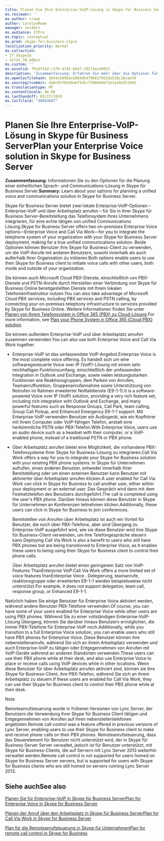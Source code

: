 ```yaml
---
title: Planen Sie Ihre Enterprise-VoIP-Lösung in Skype für Business Server
ms.reviewer: ''
ms.author: crowe
author: CarolynRowe
manager: serdars
ms.audience: ITPro
ms.topic: conceptual
ms.prod: skype-for-business-itpro
localization_priority: Normal
ms.collection:
- IT_Skype16
- Strat_SB_Admin
ms.custom: ''
ms.assetid: f9c6fd1d-c379-47d1-8447-19274ace9951
description: 'Zusammenfassung: Erfahren Sie mehr über die Optionen für die Planung einer einheitlichen Sprach- und Communications-Lösung in Skype für Business Server.'
ms.openlocfilehash: d564c609bdcb869db47986179d18a518c1bcab34
ms.sourcegitcommit: da8c037bb30abf5d5cf3b60d4b71e3a10e553402
ms.translationtype: MT
ms.contentlocale: de-DE
ms.lasthandoff: 03/27/2019
ms.locfileid: "30893647"
---
```

# <a name="plan-your-enterprise-voice-solution-in-skype-for-business-server"></a><span data-ttu-id="c7632-103">Planen Sie Ihre Enterprise-VoIP-Lösung in Skype für Business Server</span><span class="sxs-lookup"><span data-stu-id="c7632-103">Plan your Enterprise Voice solution in Skype for Business Server</span></span>
 
<span data-ttu-id="c7632-104">**Zusammenfassung:** Informationen Sie zu den Optionen für die Planung einer einheitlichen Sprach- und Communications-Lösung in Skype für Business Server.</span><span class="sxs-lookup"><span data-stu-id="c7632-104">**Summary:** Learn about your options for planning a unified voice and communications solution in Skype for Business Server.</span></span>
  
<span data-ttu-id="c7632-105">Skype für Business Server bietet zwei lokale Enterprise-VoIP-Optionen – Enterprise-VoIP und über Arbeitsplatz anrufen – für Sie in Ihrer Skype für Business Server-Bereitstellung das Telefonsystem Ihres Unternehmens integrieren, für eine echte tätigen von unified Communications Lösung.</span><span class="sxs-lookup"><span data-stu-id="c7632-105">Skype for Business Server offers two on-premises Enterprise Voice options—Enterprise Voice and Call Via Work—for you to integrate the telephone system of your organization with your Skype for Business Server deployment, making for a true unified communications solution.</span></span> <span data-ttu-id="c7632-106">Beide Optionen können Benutzer ihre Skype für Business-Client zu verwenden, um die VoIP-Anrufe mit anderen Benutzern, sowohl innerhalb als auch außerhalb Ihrer Organisation zu initiieren.</span><span class="sxs-lookup"><span data-stu-id="c7632-106">Both options enable users to use their Skype for Business client to initiate voice calls with other users, both inside and outside of your organization.</span></span>
  
<span data-ttu-id="c7632-107">Sie können auch Microsoft Cloud PBX-Dienste, einschließlich von PBX-Dienste und PSTN-Anrufe durch Herstellen einer Verbindung von Skype für Business Online bereitgestellten Dienste mit Ihrem lokalen Telefonieinfrastruktur nutzen.</span><span class="sxs-lookup"><span data-stu-id="c7632-107">You can also take advantage of Microsoft Cloud PBX services, including PBX services and PSTN calling, by connecting your on-premises telephony infrastructure to services provided by Skype for Business Online.</span></span> <span data-ttu-id="c7632-108">Weitere Informationen finden Sie unter [Planen von Ihrem Telefonsystem in Office 365 (PBX) zu Cloud-Lösung](../../skype-for-business-hybrid-solutions/plan-your-phone-system-cloud-pbx-solution/plan-your-phone-system-cloud-pbx-solution.md).</span><span class="sxs-lookup"><span data-stu-id="c7632-108">For more information, see [Plan your Phone System in Office 365 (Cloud PBX) solution](../../skype-for-business-hybrid-solutions/plan-your-phone-system-cloud-pbx-solution/plan-your-phone-system-cloud-pbx-solution.md).</span></span>
  
<span data-ttu-id="c7632-109">Sie können außerdem Enterprise-VoIP und über Arbeitsplatz anrufen zusammen verwenden.</span><span class="sxs-lookup"><span data-stu-id="c7632-109">You can also use both Enterprise Voice and Call Via Work together.</span></span>
  
- <span data-ttu-id="c7632-110">Enterprise-VoIP ist das umfassendste VoIP-Angebot.</span><span class="sxs-lookup"><span data-stu-id="c7632-110">Enterprise Voice is the most complete voice offering.</span></span> <span data-ttu-id="c7632-111">Es handelt sich um eine softwaregesteuerte Voice over IP (VoIP)-Lösung mit einem sehr reichhaltigen Funktionsumfang, einschließlich der umfassenden Integration in Outlook und Exchange, sowie vielen leistungsstarken Funktionen wie Reaktionsgruppen, dem Parken von Anrufen, Teamanruffunktion, Gruppenanrufannahme sowie Unterstützung von Notrufen im Rahmen erweiterter Notfalldienste (E9-1-1).</span><span class="sxs-lookup"><span data-stu-id="c7632-111">It is a software-powered Voice over IP (VoIP) solution, providing a very rich feature set, including rich integration with Outlook and Exchange, and many powerful features such as Response Groups, Call Park, team calling, Group Call Pickup, and Enhanced Emergency E9-1-1 support.</span></span> <span data-ttu-id="c7632-112">Mit Enterprise-VoIP verwenden Benutzer ein Audiogerät, wie ein Kopfhörer mit ihrem Computer oder VoIP-fähigen Telefon, anstatt eine herkömmliche PSTN oder PBX-Telefon.</span><span class="sxs-lookup"><span data-stu-id="c7632-112">With Enterprise Voice, users use an audio device such as a headset with their computer, or a VoIP-enabled phone, instead of a traditional PSTN or PBX phone.</span></span>
    
- <span data-ttu-id="c7632-113">Über Arbeitsplatz anrufen bietet eine Möglichkeit, die vorhandene PBX-Telefonsysteme Ihrer Skype for Business-Lösung zu integrieren.</span><span class="sxs-lookup"><span data-stu-id="c7632-113">Call Via Work offers a way for you to integrate your Skype for Business solution with your existing PBX phone systems.</span></span> <span data-ttu-id="c7632-114">In Skype für Unternehmen aufrufen, einen anderen Benutzer, entweder innerhalb Ihrer Bereitstellung oder um einen externen Benutzer kann Benutzer mit aktivierter über Arbeitsplatz anrufen klicken.</span><span class="sxs-lookup"><span data-stu-id="c7632-114">A user enabled for Call Via Work can click in Skype for Business to call another user, either within your deployment or an external user.</span></span> <span data-ttu-id="c7632-115">Das Gespräch wird dann mit dem Festnetztelefon des Benutzers durchgeführt.</span><span class="sxs-lookup"><span data-stu-id="c7632-115">The call is completed using the user's PBX phone.</span></span> <span data-ttu-id="c7632-116">Darüber hinaus können diese Benutzer in Skype für Unternehmen an Konferenzen teilnehmen klicken.</span><span class="sxs-lookup"><span data-stu-id="c7632-116">Additionally, these users can click in Skype for Business to join conferences.</span></span>
    
    <span data-ttu-id="c7632-117">Bereitstellen von Anrufen über Arbeitsplatz ist auch ein Vorteil für Benutzer, die noch über PBX-Telefone, aber sind Übergang zu Enterprise-VoIP ausgeführt wird, wie sie diese Benutzer wird ihre Skype für Business-Client verwenden, um ihre Telefongespräche steuern kann.</span><span class="sxs-lookup"><span data-stu-id="c7632-117">Deploying Call Via Work is also a benefit to users who still have PBX phones but are being transitioned to Enterprise Voice, as it enables these users to being using their Skype for Business client to control their phone calls.</span></span>
    
     <span data-ttu-id="c7632-118">Über Arbeitsplatz anrufen bietet einen geringerem Satz von VoIP-Features ThanEnterprise VoIP.</span><span class="sxs-lookup"><span data-stu-id="c7632-118">Call Via Work offers a more limited set of voice features thanEnterprise Voice .</span></span> <span data-ttu-id="c7632-119">Delegierung, teamanrufe, reaktionsgruppe oder erweiterten E9-1-1 werden beispielsweise nicht unterstützt.</span><span class="sxs-lookup"><span data-stu-id="c7632-119">For example, it does not support delegation, team call, response group, or Enhanced E9-1-1.</span></span>
    
<span data-ttu-id="c7632-120">Natürlich haben Sie einige Benutzer für Enterprise Voice aktiviert werden, während andere Benutzer PBX-Telefone verwenden.</span><span class="sxs-lookup"><span data-stu-id="c7632-120">Of course, you can have some of your users enabled for Enterprise Voice while other users are using PBX phones.</span></span> <span data-ttu-id="c7632-121">Während Sie zu einer vollständigen Enterprise-VoIP-Lösung Übergang, können Sie darüber hinaus Benutzern ermöglichen, die immer PBX-Telefone für Enterprise-VoIP noch.</span><span class="sxs-lookup"><span data-stu-id="c7632-121">Additionally, while you transition to a full Enterprise Voice solution, you can enable users who still have PBX phones for Enterprise Voice.</span></span> <span data-ttu-id="c7632-122">Diese Benutzer können ihre nebenstellenanrufe, während Sie sich an ihrem Arbeitsplatz verwenden und auch Enterprise-VoIP zu tätigen oder Entgegennehmen von Anrufen mit VoIP-Geräte während an anderen Standorten verwenden.</span><span class="sxs-lookup"><span data-stu-id="c7632-122">These users can use their PBX phone while at their desk, and also use Enterprise Voice to place or receive calls using VoIP devices while in other locations.</span></span> <span data-ttu-id="c7632-123">Wenn diese Benutzer für über Arbeitsplatz anrufen aktiviert sind, können sie ihre Skype für Business-Client, ihre PBX-Telefon, während Sie sich an ihrem Arbeitsplatz zu steuern.</span><span class="sxs-lookup"><span data-stu-id="c7632-123">If these users are enabled for Call Via Work, they can use their Skype for Business client to control their PBX phone while at their desk.</span></span>
  
> [!NOTE]
> <span data-ttu-id="c7632-124">Remoteanrufsteuerung wurde in früheren Versionen von Lync Server, der Benutzern die Verwendung ihrer Skype für Business Client tätigen und Entgegennehmen von Anrufen auf ihren nebenstellentelefonen angeboten.</span><span class="sxs-lookup"><span data-stu-id="c7632-124">Remote call control was a feature offered in previous versions of Lync Server, enabling users to use their Skype for Business client to make and receive phone calls on their PBX phones.</span></span> <span data-ttu-id="c7632-125">Remoteanrufsteuerung, dass das Steuerelement für Benutzer nicht unterstützt wird, der in Skype für Business Server Server verwaltet, jedoch ist für Benutzer unterstützt, mit Skype für Business-Clients, die auf Servern mit Lync Server 2013 weiterhin verwaltet werden.</span><span class="sxs-lookup"><span data-stu-id="c7632-125">Remote call control is not supported for users homed on Skype for Business Server servers, but is supported for users with Skype for Business clients who are still homed on servers running Lync Server 2013.</span></span> 
  
## <a name="see-also"></a><span data-ttu-id="c7632-126">Siehe auch</span><span class="sxs-lookup"><span data-stu-id="c7632-126">See also</span></span>


[<span data-ttu-id="c7632-127">Planen Sie für Enterprise-VoIP in Skype für Business Server</span><span class="sxs-lookup"><span data-stu-id="c7632-127">Plan for Enterprise Voice in Skype for Business Server</span></span>](enterprise-voice.md)
  
[<span data-ttu-id="c7632-128">Planen der Anruf über den Arbeitsplatz in Skype für Business Server</span><span class="sxs-lookup"><span data-stu-id="c7632-128">Plan for Call Via Work in Skype for Business Server</span></span>](call-via-work.md)
  
[<span data-ttu-id="c7632-129">Plan für die Remoteanrufsteuerung in Skype für Unternehmen</span><span class="sxs-lookup"><span data-stu-id="c7632-129">Plan for remote call control in Skype for Business</span></span>](remote-call-control.md)

